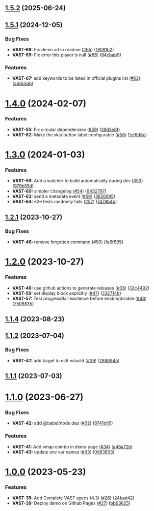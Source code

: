## [1.5.2](https://github.com/ArteGEIE/videojs-vast/compare/1.5.1...1.5.2) (2025-06-24)



## [1.5.1](https://github.com/ArteGEIE/videojs-vast/compare/1.4.0...1.5.1) (2024-12-05)


### Bug Fixes

* **VAST-68:** Fix demo url in readme ([#65](https://github.com/ArteGEIE/videojs-vast/issues/65)) ([18081b2](https://github.com/ArteGEIE/videojs-vast/commit/18081b2f71b47e3010bb50d4509acaa5e873aff5))
* **VAST-69:** Fix error this.player is null ([#66](https://github.com/ArteGEIE/videojs-vast/issues/66)) ([84cbab9](https://github.com/ArteGEIE/videojs-vast/commit/84cbab9abc2cff87bafa6c9c1f90f4cb1d252172))


### Features

* **VAST-67:** add keywords to be listed in official plugins list ([#62](https://github.com/ArteGEIE/videojs-vast/issues/62)) ([a6dc8ab](https://github.com/ArteGEIE/videojs-vast/commit/a6dc8abd2476c687d75b2604f5ce874c8508dd94))



# [1.4.0](https://github.com/ArteGEIE/videojs-vast/compare/1.3.0...1.4.0) (2024-02-07)


### Features

* **VAST-55:** Fix circular dependencies ([#59](https://github.com/ArteGEIE/videojs-vast/issues/59)) ([39d3e8f](https://github.com/ArteGEIE/videojs-vast/commit/39d3e8f30984ea843971acd5416dabd57f6afa17))
* **VAST-62:** Make the skip button label configurable ([#58](https://github.com/ArteGEIE/videojs-vast/issues/58)) ([1cf6d8c](https://github.com/ArteGEIE/videojs-vast/commit/1cf6d8cd62fd96477f65abc1d4ed85c2a7d1b156))



# [1.3.0](https://github.com/ArteGEIE/videojs-vast/compare/1.2.1...1.3.0) (2024-01-03)


### Features

* **VAST-59:** Add a watcher to build automatically during dev ([#53](https://github.com/ArteGEIE/videojs-vast/issues/53)) ([979b85d](https://github.com/ArteGEIE/videojs-vast/commit/979b85daa727207a7508cb54eab41db937301e3f))
* **VAST-60:** simpler changelog ([#54](https://github.com/ArteGEIE/videojs-vast/issues/54)) ([6432797](https://github.com/ArteGEIE/videojs-vast/commit/643279736402c7c994cba3d843ed0f588c93be63))
* **VAST-63:** send a metadata event ([#56](https://github.com/ArteGEIE/videojs-vast/issues/56)) ([3826695](https://github.com/ArteGEIE/videojs-vast/commit/38266958b0d10672d3cdf83066eaca956ece03d0))
* **VAST-64:** e2e tests randomly fails ([#57](https://github.com/ArteGEIE/videojs-vast/issues/57)) ([7478b4b](https://github.com/ArteGEIE/videojs-vast/commit/7478b4b46819ab4d5fd2b1cdc929689aa0906eb5))



## [1.2.1](https://github.com/ArteGEIE/videojs-vast/compare/1.2.0...1.2.1) (2023-10-27)


### Bug Fixes

* **VAST-46:** remove forgotten command ([#50](https://github.com/ArteGEIE/videojs-vast/issues/50)) ([fe6f695](https://github.com/ArteGEIE/videojs-vast/commit/fe6f695f439fd66d620a67d52718e838ed873314))



# [1.2.0](https://github.com/ArteGEIE/videojs-vast/compare/1.1.4...1.2.0) (2023-10-27)


### Features

* **VAST-46:** use github actions to generate releases ([#38](https://github.com/ArteGEIE/videojs-vast/issues/38)) ([32c4492](https://github.com/ArteGEIE/videojs-vast/commit/32c44922644a5f79d18f7abfaec439c485728070))
* **VAST-56:** set display block explicitly ([#47](https://github.com/ArteGEIE/videojs-vast/issues/47)) ([332714b](https://github.com/ArteGEIE/videojs-vast/commit/332714b578cfc717e36a42a1720f8d122f97ed54))
* **VAST-57:** Test progressBar existence before enable/disable ([#48](https://github.com/ArteGEIE/videojs-vast/issues/48)) ([7509835](https://github.com/ArteGEIE/videojs-vast/commit/7509835d653a8b5c834bcec485de61f689de47dd))



## [1.1.4](https://github.com/ArteGEIE/videojs-vast/compare/1.1.3...1.1.4) (2023-08-23)



## [1.1.2](https://github.com/ArteGEIE/videojs-vast/compare/1.1.1...1.1.2) (2023-07-04)


### Bug Fixes

* **VAST-47:** add target to es6 esbuild ([#39](https://github.com/ArteGEIE/videojs-vast/issues/39)) ([2888945](https://github.com/ArteGEIE/videojs-vast/commit/2888945ea3dc1b4455b1da95d9d91624d6e26a76))



## [1.1.1](https://github.com/ArteGEIE/videojs-vast/compare/1.1.0...1.1.1) (2023-07-03)



# [1.1.0](https://github.com/ArteGEIE/videojs-vast/compare/1.0.1...1.1.0) (2023-06-27)


### Bug Fixes

* **VAST-42:** add @babel/node dep ([#32](https://github.com/ArteGEIE/videojs-vast/issues/32)) ([8741b95](https://github.com/ArteGEIE/videojs-vast/commit/8741b95e9db2f30418f394be01e6af71ad36fafd))


### Features

* **VAST-41:** Add vmap combo in demo page ([#34](https://github.com/ArteGEIE/videojs-vast/issues/34)) ([a48a72b](https://github.com/ArteGEIE/videojs-vast/commit/a48a72b538f3cbadff50072d180e0aff9c0e51a1))
* **VAST-43:** update env var names ([#33](https://github.com/ArteGEIE/videojs-vast/issues/33)) ([0883803](https://github.com/ArteGEIE/videojs-vast/commit/0883803c370edfb16058fb35899960a3fc03edeb))



# [1.0.0](https://github.com/ArteGEIE/videojs-vast/compare/v0.5.0-beta.1...1.0.0) (2023-05-23)


### Features

* **VAST-35:** Add Complete VAST specs (4.3) ([#26](https://github.com/ArteGEIE/videojs-vast/issues/26)) ([24bad42](https://github.com/ArteGEIE/videojs-vast/commit/24bad422ca6befd670e702a9f18bf15d13e10819))
* **VAST-39:** Deploy demo on Github Pages ([#27](https://github.com/ArteGEIE/videojs-vast/issues/27)) ([bb63625](https://github.com/ArteGEIE/videojs-vast/commit/bb636255ba7a25a9782ebbd90c8bb81cf047114a))
